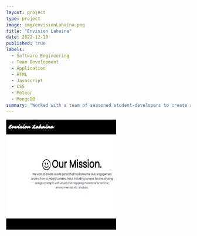 ```yaml
---
layout: project
type: project
image: img/envisionLahaina.png
title: "Envision Lahaina"
date: 2022-12-10
published: true
labels:
  - Software Engineering
  - Team Development
  - Application
  - HTML
  - Javascript
  - CSS
  - Meteor
  - MongoDB
summary: "Worked with a team of seasoned student-developers to create a web-application in support of the recovery from the Lahaina wildfire."
---
```


<img class="img-fluid" src="../img/envisionLahaina.png"
    width="300"
    height="300" 
    alt="Envision Lahaina Home" />
